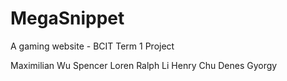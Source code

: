 # MegaSnippet
A gaming website - BCIT Term 1 Project

Maximilian Wu
Spencer Loren
Ralph Li
Henry Chu
Denes Gyorgy
